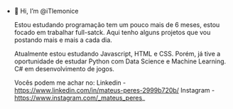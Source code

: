 - 👋 Hi, I’m @iTlemonice
  
  Estou estudando programação tem um pouco mais de 6 meses, estou focado em trabalhar full-satck. Aqui tenho alguns projetos que vou postando mais e mais a cada dia.
  
  Atualmente estou estudando Javascript, HTML e CSS. Porém, já tive a oportunidade de estudar Python com Data Science e Machine Learning. C# em desenvolvimento de jogos.
  
  Vocês podem me achar no:
  Linkedin - https://www.linkedin.com/in/mateus-peres-2999b720b/
  Instagram - https://www.instagram.com/_mateus_peres_
  
